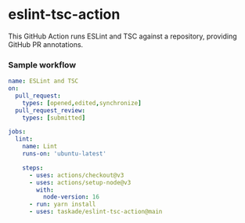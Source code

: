 # eslint-tsc-action
This GitHub Action runs ESLint and TSC against a repository, providing GitHub PR annotations.

### Sample workflow
```yaml
name: ESLint and TSC
on:
  pull_request:
    types: [opened,edited,synchronize]
  pull_request_review:
    types: [submitted]

jobs:
  lint:
    name: Lint
    runs-on: 'ubuntu-latest'

    steps:
      - uses: actions/checkout@v3
      - uses: actions/setup-node@v3
        with:
          node-version: 16
      - run: yarn install
      - uses: taskade/eslint-tsc-action@main
```
